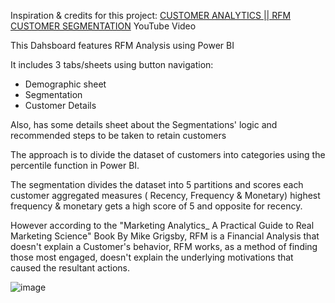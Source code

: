 Inspiration & credits for this project: [CUSTOMER ANALYTICS || RFM CUSTOMER SEGMENTATION](https://www.youtube.com/watch?v=pE-zMYRrZCs&ab_channel=ChiamakaIgwe) YouTube Video

This Dahsboard features RFM Analysis using Power BI

It includes 3 tabs/sheets using button navigation:
* Demographic sheet
* Segmentation
* Customer Details

Also, has some details sheet about the Segmentations' logic and recommended steps to be taken to retain customers


The approach is to divide the dataset of customers into categories using the percentile function in Power BI.

The segmentation divides the dataset into 5 partitions and scores each customer aggregated measures ( Recency, Frequency & Monetary) 
highest frequency & monetary gets a high score of 5 and opposite for recency.

However according to the "Marketing Analytics_ A Practical Guide to Real Marketing Science" Book By Mike Grigsby, RFM is a Financial Analysis that doesn't explain a Customer's behavior, RFM works, as a method of finding those most engaged, doesn't explain the underlying motivations that caused the resultant actions.

 ![image](https://github.com/user-attachments/assets/d491fce3-dc53-4115-a049-1d9475c6dbaa)

